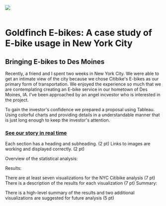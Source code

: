 <img src="https://github.com/meggrooms/bikesharing/blob/main/images/Goldfinch_logo.png">
<BR>
<BR>
  
# Goldfinch E-bikes: A case study of E-bike usage in New York City
## Bringing E-bikes to Des Moines

Recently, a friend and I spent two weeks in New York City. We were able to get an intimate view of the city because we chose Citibike's E-bikes as our primary form of transportation. We enjoyed the experience so much that we are contemplating creating an E-bike service in our hometown of Des Moines, IA. 
I've been approached by an angel incvestor who is interested in the project. 
<BR>
  
To gain the investor's confidence we prepared a proposal using Tableau. Using colorful charts and providing details in a understandable manner that is just long enough to keep the investor's attention.
<BR>
 
### <a href="https://public.tableau.com/app/profile/margaret.gangloff.grooms/viz/GoldfinchE-BikeProposal/GoldfinchStory">See our story in real time </a>

 





Each section has a heading and subheading. (2 pt)
Links to images are working and displayed correctly. (2 pt)


Overview of the statistical analysis:

Results:

There are at least seven visualizations for the NYC Citibike analysis (7 pt)
There is a description of the results for each visualization (7 pt)
Summary:

There is a high-level summary of the results and two additional visualizations are suggested for future analysis (5 pt)


